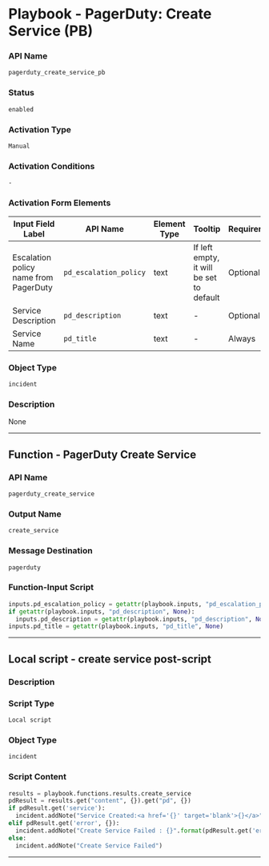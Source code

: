 <!--
    DO NOT MANUALLY EDIT THIS FILE
    THIS FILE IS AUTOMATICALLY GENERATED WITH resilient-sdk codegen
    Generated with resilient-sdk v51.0.2.0.974
-->

# Playbook - PagerDuty: Create Service (PB)

### API Name
`pagerduty_create_service_pb`

### Status
`enabled`

### Activation Type
`Manual`

### Activation Conditions
`-`

### Activation Form Elements
| Input Field Label | API Name | Element Type | Tooltip | Requirement |
| ----------------- | -------- | ------------ | ------- | ----------- |
| Escalation policy name from PagerDuty | `pd_escalation_policy` | text | If left empty, it will be set to default | Optional |
| Service Description | `pd_description` | text | - | Optional |
| Service Name | `pd_title` | text | - | Always |

### Object Type
`incident`

### Description
None


---
## Function - PagerDuty Create Service

### API Name
`pagerduty_create_service`

### Output Name
`create_service`

### Message Destination
`pagerduty`

### Function-Input Script
```python
inputs.pd_escalation_policy = getattr(playbook.inputs, "pd_escalation_policy", "default")
if getattr(playbook.inputs, "pd_description", None):
  inputs.pd_description = getattr(playbook.inputs, "pd_description", None)
inputs.pd_title = getattr(playbook.inputs, "pd_title", None)
```

---

## Local script - create service post-script

### Description


### Script Type
`Local script`

### Object Type
`incident`

### Script Content
```python
results = playbook.functions.results.create_service
pdResult = results.get("content", {}).get("pd", {})
if pdResult.get('service'):
  incident.addNote("Service Created:<a href='{}' target='blank'>{}</a>".format(pdResult.get('service', {}).get('html_url'), pdResult.get('service', {}).get('name')))
elif pdResult.get('error', {}):
  incident.addNote("Create Service Failed : {}".format(pdResult.get('error', {}).get('errors')))
else:
  incident.addNote("Create Service Failed")
```

---

